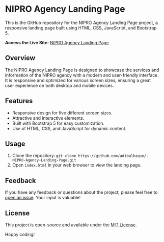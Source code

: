# NIPRO Agency Landing Page

This is the GitHub repository for the NIPRO Agency Landing Page project, a responsive landing page built using HTML, CSS, JavaScript, and Bootstrap 5.

**Access the Live Site:** [NIPRO Agency Landing Page](https://adibulhaque.github.io/-NIPRO-Agency-Landing-Page/)

## Overview

The NIPRO Agency Landing Page is designed to showcase the services and information of the NIPRO agency with a modern and user-friendly interface. It is responsive and optimized for various screen sizes, ensuring a great user experience on both desktop and mobile devices.

## Features

- Responsive design for five different screen sizes.
- Attractive and interactive elements.
- Built with Bootstrap 5 for easy customization.
- Use of HTML, CSS, and JavaScript for dynamic content.

## Usage

1. Clone the repository: `git clone https://github.com/adibulhaque/-NIPRO-Agency-Landing-Page.git`
2. Open `index.html` in your web browser to view the landing page.

## Feedback

If you have any feedback or questions about the project, please feel free to [open an issue](https://github.com/adibulhaque/-NIPRO-Agency-Landing-Page/issues). Your input is valuable!

## License

This project is open-source and available under the [MIT License](LICENSE).

Happy coding!
